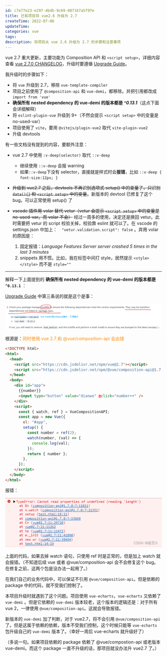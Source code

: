 ```yaml
---
id: c7e77e23-e297-4bdb-9c69-887167a5f97e
title: 已有项目将 vue2.6 升级为 2.7
createTime: 2022-07-08
updateTime:
categories: vue
tags:
description: 将项目从 vue 2.6 升级为 2.7 的步骤和注意事项
---
```


vue 2.7 重大更新，主要功能为 Composition API 和 `<script setup>`，详细内容查看 [vue 2.7.0 CHANGELOG](https://github.com/vuejs/vue/blob/main/CHANGELOG.md#270-2022-07-01)，升级时要遵循 [Upgrade Guide](https://github.com/vuejs/vue/blob/main/CHANGELOG.md#upgrade-guide)。

我升级时的步骤如下：

- 将 `vue` 升级到 2.7，移除 `vue-template-compiler`
- 项目之前使用了 `@composition-api` 和 `vue-demi`，都移除。并把引用都改成 `import from 'vue' `
- **确保所有 nested dependency 的 vue-demi 的版本都是 _^0.13.1_**（这点下面会详细解释）
- 将 `eslint-plugin-vue` 升级到 9+（不然会提示 `<script setup>` 中的变量是 no-used-var）
- 项目使用了 `vite`，要用 `@vitejs/plugin-vue2` 取代 `vite-plugin-vue2`
- 升级 devtools

有一些文档没有提到的内容，要额外注意：

- vue 2.7 中使用 `:v-deep(selector)` 取代 `::v-deep`
  - 继续使用 `::v-deep` 会报 warning
  - 如果`::v-deep`下没有 selector，直接就是样式时会**报错**，比如 `::v-deep { font-size:12px; }`
- ~~升级到 vue2.7 之后，devtools 不再识别选项式 setup() 中的变量了，只识别 `data(){}` 和 `<script setup>` 中的变量~~。新版本的 devtool 已修复了这个 bug。可以正常使用 setup() 了
- ~~vscode 插件用 volar 替代 vetur（vetur 会提示 `<script setup>` 中的变量是 no-used-var。而 volar 不会）~~ 经过一周多的使用，决定还是换回 vetur。此时需要把 vetur 的 script 校验关掉，校验靠 eslint 就可以了。在 vscode 的 settings.json 中加上：`  "vetur.validation.script": false` 。弃用 volar 的原因是：

  1. 固定报错：_Language Features Server server crashed 5 times in the last 3 minutes_
  2. snippets 用不惯。比如，我在标签中间打 style，居然提示 `<style></style>` 而不是 `style=""`

---

解释一下上面提到的 **确保所有 nested dependency 的 vue-demi 的版本都是 `^0.13.1`** ：

[Upgrade Guide](https://github.com/vuejs/vue/blob/main/CHANGELOG.md#upgrade-guide) 中第三条说的就是这个是事：

![在这里插入图片描述](../post-assets/9bc9187d-e042-4ae3-9ef7-40df2558fc07.png)

根源是：<span style="color:darkorange">同时使用 vue 2.7 和 @vue/composition-api 会出错</span>

```html
<!DOCTYPE html>
<html>
  <head>
    <script src="https://cdn.jsdelivr.net/npm/vue@2.7"></script>
    <script src="https://cdn.jsdelivr.net/npm/@vue/composition-api@1.7.0"></script>
  </head>
  <body>
    <div id="app">
      {{number}}
      <input type="button" value="dianwo" @click="number++" />
    </div>
    <script>
      const { watch, ref } = VueCompositionAPI;
      const app = new Vue({
        el: "#app",
        setup() {
          const number = ref(2);
          watch(number, (val) => {
            console.log(val);
          });
          return { number };
        },
      });
    </script>
  </body>
</html>
```

报错：

![在这里插入图片描述](../post-assets/95d3db7b-0774-4c65-8754-addb997fe709.png)

上面的代码，如果去掉 watch 语句，只使用 ref 时是正常的，但是加上 watch 就会报错。（不知道后续 vue 或者 @vue/composition-api 会不会修复这个 bug。在修复之前，这两个包是没办法一起用了。）

在我们自己的业务代码中，可以保证不引用 `@vue/composition-api`。但是依赖的 package 中的代码，就不受我们控制了。

本项目升级时就遇到了这个问题。项目使用 `vue-echarts`，`vue-echarts` 又依赖了 `vue-demi` 。但是它依赖的 `vue-demi` 版本较老，这个版本的逻辑还是：对于所有 vue 2，一律使用 `@vue/composition-api`。这就会导致报错。

新版本的 `vue-demi` 加了判断，对于 vue2.7，将不会引用 `@vue/composition-api` 了。但是这属于依赖的依赖，版本不受我们控制，这个时候只能等 `vue-echarts` 包升级自己的 `vue-demi` 版本了。（幸好一周后 vue-echarts 就升级好了）

（多说一句。如果项目依赖的 package 依赖了 @vue/compostion-api 或老版本 vue-demi。而这个 package 一直不升级的话，那项目就没办法升 vue2.7 了。）
